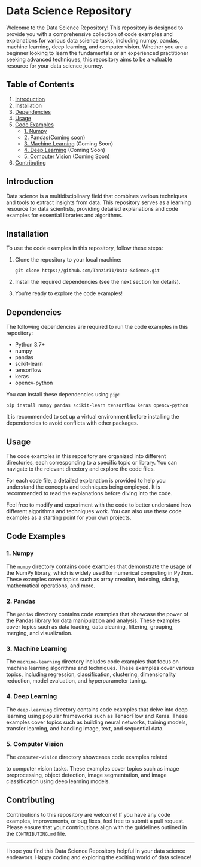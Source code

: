 # Data Science Repository

Welcome to the Data Science Repository! This repository is designed to provide you with a comprehensive collection of code examples and explanations for various data science tasks, including numpy, pandas, machine learning, deep learning, and computer vision. Whether you are a beginner looking to learn the fundamentals or an experienced practitioner seeking advanced techniques, this repository aims to be a valuable resource for your data science journey.

## Table of Contents

1. [Introduction](#introduction)
2. [Installation](#installation)
3. [Dependencies](#dependencies)
4. [Usage](#usage)
5. [Code Examples](#code-examples)
   - [1. Numpy](#numpy)
   - [2. Pandas](#pandas)(Coming soon)
   - [3. Machine Learning](#machine-learning) (Coming Soon)
   - [4. Deep Learning](#deep-learning) (Coming Soon)
   - [5. Computer Vision](#computer-vision) (Coming Soon)
6. [Contributing](#contributing)

## Introduction

Data science is a multidisciplinary field that combines various techniques and tools to extract insights from data. This repository serves as a learning resource for data scientists, providing detailed explanations and code examples for essential libraries and algorithms.

## Installation

To use the code examples in this repository, follow these steps:

1. Clone the repository to your local machine:

   ```shell
   git clone https://github.com/Tanzir11/Data-Science.git
   ```

2. Install the required dependencies (see the next section for details).

3. You're ready to explore the code examples!

## Dependencies

The following dependencies are required to run the code examples in this repository:

- Python 3.7+
- numpy
- pandas
- scikit-learn
- tensorflow
- keras
- opencv-python

You can install these dependencies using `pip`:

```shell
pip install numpy pandas scikit-learn tensorflow keras opencv-python
```

It is recommended to set up a virtual environment before installing the dependencies to avoid conflicts with other packages.

## Usage

The code examples in this repository are organized into different directories, each corresponding to a specific topic or library. You can navigate to the relevant directory and explore the code files.

For each code file, a detailed explanation is provided to help you understand the concepts and techniques being employed. It is recommended to read the explanations before diving into the code.

Feel free to modify and experiment with the code to better understand how different algorithms and techniques work. You can also use these code examples as a starting point for your own projects.

## Code Examples

### 1. Numpy

The `numpy` directory contains code examples that demonstrate the usage of the NumPy library, which is widely used for numerical computing in Python. These examples cover topics such as array creation, indexing, slicing, mathematical operations, and more.

### 2. Pandas

The `pandas` directory contains code examples that showcase the power of the Pandas library for data manipulation and analysis. These examples cover topics such as data loading, data cleaning, filtering, grouping, merging, and visualization.

### 3. Machine Learning

The `machine-learning` directory includes code examples that focus on machine learning algorithms and techniques. These examples cover various topics, including regression, classification, clustering, dimensionality reduction, model evaluation, and hyperparameter tuning.

### 4. Deep Learning

The `deep-learning` directory contains code examples that delve into deep learning using popular frameworks such as TensorFlow and Keras. These examples cover topics such as building neural networks, training models, transfer learning, and handling image, text, and sequential data.

### 5. Computer Vision

The `computer-vision` directory showcases code examples related

 to computer vision tasks. These examples cover topics such as image preprocessing, object detection, image segmentation, and image classification using deep learning models.

## Contributing

Contributions to this repository are welcome! If you have any code examples, improvements, or bug fixes, feel free to submit a pull request. Please ensure that your contributions align with the guidelines outlined in the `CONTRIBUTING.md` file.

---

I hope you find this Data Science Repository helpful in your data science endeavors. Happy coding and exploring the exciting world of data science!

